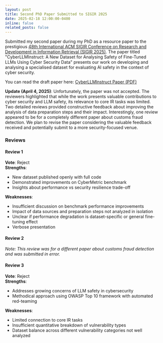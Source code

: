 ```yaml
---
layout: post
title: Second PhD Paper Submitted to SIGIR 2025
date: 2025-02-18 12:00:00-0400
inline: false
related_posts: false
---
```


Submitted my second paper during my PhD as a resource paper to the prestigious [48th International ACM SIGIR Conference on Research and Development in Information Retrieval (SIGIR 2025)](https://sigir2025.dei.unipd.it/). The paper titled "CyberLLMInstruct: A New Dataset for Analysing Safety of Fine-Tuned LLMs Using Cyber Security Data" presents our work on developing and analysing a specialised dataset for evaluating AI safety in the context of cyber security.

You can read the draft paper here: [CyberLLMInstruct Paper (PDF)](/assets/pdf/CyberLLMInstruct.pdf)

**Update (April 4, 2025)**: Unfortunately, the paper was not accepted. The reviewers highlighted that while the work presents valuable contributions to cyber security and LLM safety, its relevance to core IR tasks was limited. Two detailed reviews provided constructive feedback about improving the analysis of data preparation steps and their impact. Interestingly, one review appeared to be for a completely different paper about customs fraud detection. We plan to revise the paper considering the valuable feedback received and potentially submit to a more security-focused venue.

### Reviews

#### Review 1
**Vote**: Reject  
**Strengths**:
- New dataset published openly with full code
- Demonstrated improvements on CyberMetric benchmark
- Insights about performance vs security resilience trade-off

**Weaknesses**:
- Insufficient discussion on benchmark performance improvements
- Impact of data sources and preparation steps not analyzed in isolation
- Unclear if performance degradation is dataset-specific or general fine-tuning effect
- Verbose presentation

#### Review 2
*Note: This review was for a different paper about customs fraud detection and was submitted in error.*

#### Review 3
**Vote**: Reject  
**Strengths**:
- Addresses growing concerns of LLM safety in cybersecurity
- Methodical approach using OWASP Top 10 framework with automated red-teaming

**Weaknesses**:
- Limited connection to core IR tasks
- Insufficient quantitative breakdown of vulnerability types
- Dataset balance across different vulnerability categories not well analyzed

